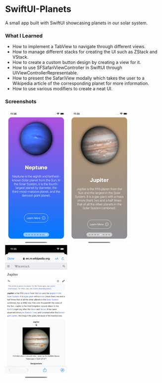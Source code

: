 # SwiftUI-Planets
A small app built with SwiftUI showcasing planets in our solar system.

### What I Learned ###
* How to implement a TabView to navigate through different views.
* How to manage different stacks for creating the UI such as ZStack and VStack.
* How to create a custom button design by creating a view for it.
* How to use SFSafariViewController in SwiftUI through UIViewControllerRepresentable.
* How to present the SafariView modally which takes the user to a Wikipedia article of the corresponding planet for more information.
* How to use various modifiers to create a neat UI.

### Screenshots ###
<img src="SwiftUI-Planets/images/neptune.png" alt="Neptune Sample" width="200"/>
<img src="SwiftUI-Planets/images/jupiter.png" alt="Jupiter Sample" width="200"/>
<img src="SwiftUI-Planets/images/jupiter-webpage.png" alt="Jupiter Webpage Sample" width="200"/>
